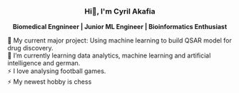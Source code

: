 ### <p align="center"> Hi👋, I'm Cyril Akafia </p>

**<p align="center"> Biomedical Engnineer | Junior ML Engineer | Bioinformatics Enthusiast </p>** 

🔭 My current major project: Using machine learning to build QSAR model for drug discovery. <br>
🌱 I’m currently learning data analytics, machine learning and artificial intelligence and german. <br>
⚡ I love analysing football games. <br>
⚡ My newest hobby is chess
<!--
**cyrilakafia/cyrilakafia** is a ✨ _special_ ✨ repository because its `README.md` (this file) appears on your GitHub profile.

Here are some ideas to get you started:

- 🔭 I’m currently working on ...
- 🌱 I’m currently learning ...
- 👯 I’m looking to collaborate on ...
- 🤔 I’m looking for help with ...
- 💬 Ask me about ...
- 📫 How to reach me: ...
- 😄 Pronouns: ...
- ⚡ Fun fact: ...
-->
